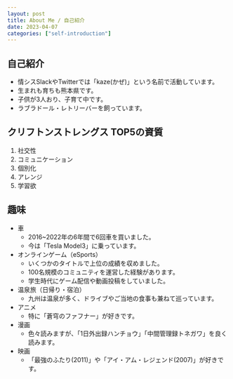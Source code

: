 ```yaml
---
layout: post
title: About Me / 自己紹介
date: 2023-04-07
categories: ["self-introduction"]
---
```


## 自己紹介

- 情シスSlackやTwitterでは「kaze(かぜ)」という名前で活動しています。
- 生まれも育ちも熊本県です。
- 子供が3人おり、子育て中です。
- ラブラドール・レトリーバーを飼っています。

## クリフトンストレングス TOP5の資質

1. 社交性
2. コミュニケーション
3. 個別化
4. アレンジ
5. 学習欲

## 趣味

- 車
  - 2016~2022年の6年間で6回車を買いました。
  - 今は「Tesla Model3」に乗っています。
- オンラインゲーム（eSports）
  - いくつかのタイトルで上位の成績を収めました。
  - 100名規模のコミュニティを運営した経験があります。
  - 学生時代にゲーム配信や動画投稿をしていました。
- 温泉旅（日帰り・宿泊）
  - 九州は温泉が多く、ドライブやご当地の食事も兼ねて巡っています。
- アニメ
  - 特に「蒼穹のファフナー」が好きです。
- 漫画
  - 色々読みますが、「1日外出録ハンチョウ」「中間管理録トネガワ」を良く読みます。
- 映画
  - 「最強のふたり(2011)」や「アイ・アム・レジェンド(2007)」が好きです。